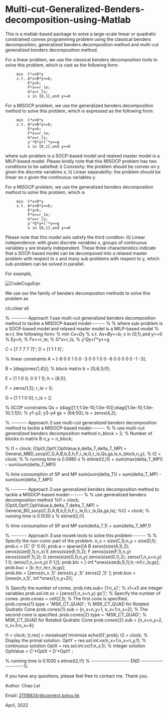 # Multi-cut-Generalized-Benders-decomposition-using-Matlab
This is a matlab-based package to solve a large-scale linear or quadratic constrained convex programming problem using the classical benders decomposition, generalized benders decomposition method and multi-cut generalized benders decomposition method. 

For a linear problem, we use the classical benders decomposition tools to solve this problem, which is cast as the following form:

         min  C*x+D*y
         s.t. A*x+B*y<=b; 
              E*y=h;
              F*x<=r_le;
              G*x=r_ls;
              x in {0,1},and y>=0
              
For a MISOCP problem, we use the generalized benders decomposition method to solve this problem, which is expressed as the following form:

         min  C*x+D*y
         s.t. A*x+B*y<=b; 
              E*y=h;
              F*x<=r_le;
              G*x=r_ls;
              y'*Q*y+l'*y<=g
              x in {0,1},and y>=0
              
where sub-problem is a SOCP-based model and realxed master model is a MILP-based model. Please kindly note that this MISOCP problem has two conditions to be satisfied: i) Convexity: the problem should be convex on y given the discrete variables x; ii) Linear separability: the problem should be linear on x given the continuous variables y.

For a MISOCP problem, we use the generalized benders decomposition method to solve this problem, which is 

         min  C*x+D*y
         s.t. A*x+B*y<=b; 
              E*y=h;
              F*x<=r_le;
              G*x=r_ls;
              y'*Q*y+l'*y<=g
              x in {0,1},and y>=0

Please note that this model aslo satisfy the third conditon: iii) Linear independence: with given discrete variables x, groups of continuous variables y are linearly independent. These three characteristics indicate that a SOCP-based model can be decompsoed into a relaxed master problem with respect to x and many sub problems with respect to y, which sub-problem can be solved in parallel. 

For example, 

![CodeCogsEqn](https://user-images.githubusercontent.com/102128721/163716051-8febedae-9bf9-45fe-a64f-c1665ae1f087.png)

We use our the family of benders decompostion methods to solve this problem as

clc;clear all
 
% -------- Approach 1:use multi-cut generalized benders decomposition method to tackle a MISOCP-based model------- %
% where sub-problem is a SOCP-based model and relaxed master model is a MILP-based model
% w.r.t. the following form:
%         min  C*x+D*y
%         s.t. A*x+B*y<=b; x in {0,1},and y>=0
%              E*y=h;
%              F*x<=r_le;
%              G*x=r_ls;
%              y'*Q*y+l'*y<=g
 
C = [7 7 7 7 7]';
D = [1 1 1 1]';
 
% linear constraints
A = [-8     0     0     1     0
    0     -3     0     0     1
    0     0     -6     0     0
    0     0      0     -1     -3];
 
B = [diag(ones(1,4))];   % block matrix
b = [0;8;3;0];
 
E = [1 1 0 0;
    0 0 1 1];
h = [8;5];
 
F = zeros(1,5);
r_le = 0;
 
G = [1 1 1 0 0];
r_ls = 2;
 
% SCOP constraints
Qs = {diag([1;1;1.0e-10;1.0e-10]);diag([1.0e-10;1.0e-10;1;1])}; % y1-y2; y3-y4
gs = [64;50];
ls = zeros(4,2);

 % -------- Approach 2:use multi-cut generalized benders decomposition method to tackle a MISOCP-based model------- %
% use multi-cut generalized benders decomposition method
n_block = 2;                  % Number of blocks in matrix B
n_y = n_block;

% t1 = clock;
[OptX,OptY,OptValue,k,delta_T,delta_T_MP] = General_MBD_socp(C,D,A,B,b,E,h,F,r_le,G,r_ls,Qs,gs,ls,n_block,n_y);
% t2 = clock;
% % running time is 0.0980 s
% etime(t2,t1) + sum(max(delta_T_MP)) - sum(sum(delta_T_MP))  

% time consumption of SP and MP
sum(sum(delta_T)) + sum(delta_T_MP) - sum(sum(delta_T_MP)) 


% -------- Approach 2:use generalized benders decomposition method to tackle a MISOCP-based model------- %
% use generalized benders decomposition method
%t1 = clock;
[OptX,OptY,OptValue,k,delta_T,delta_T_MP] = General_BD_socp(C,D,A,B,b,E,h,F,r_le,G,r_ls,Qs,gs,ls);
%t2 = clock;
% running time is 0.1030 s
% etime(t2,t1) 

% time consumption of SP and MP
sum(delta_T,1) + sum(delta_T_MP,1)


% -------- Approach 3:use mosek tools to solve this problem------- %
% Specify the non-conic part of the problem.
n_x = size(C,1);n_y = size(D,1);
prob.c = [C' D' 0 0];
prob.a = sparse([A B zeros(size(A,1),2);
   zeros(size(E,1),n_x) E zeros(size(E,1),2);
   F  zeros(size(F,1),n_y) zeros(size(F,1),2);
 G   zeros(size(G,1),n_y) zeros(size(G,1),2);
   zeros(1,n_x+n_y) 1 0;
   zeros(1,n_x+n_y) 0 1;]);
prob.blc = [-inf.*ones(size(b,1),1);h;-inf;r_ls;gs];
prob.buc = [b ;h;r_le;r_ls;gs];  
prob.blx = [zeros(n_x ,1)' zeros(n_y ,1)'   zeros(2 ,1)'  ];
prob.bux = [ones(n_x,1)',  inf.*ones(1,n_y+2)];
 
% Specify the number of cones.
prob.ints.sub= [1:n_x]';                  % x1~x5 are integer variables
prob.sol.int.xx = [zeros(1,n_x+n_y) gs']';
% Specify the number of cones.
prob.cones = cell(2,1);
% The first cone is specified.
prob.cones{1}.type = 'MSK_CT_QUAD';     % MSK_CT_QUAD for Rotated Qudratic Cone
prob.cones{1}.sub = [n_x+n_y+1, n_x+1:n_x+2];
% The second cone is specified.
prob.cones{2}.type = 'MSK_CT_QUAD';     % MSK_CT_QUAD for Rotated Qudratic Cone
prob.cones{2}.sub = [n_x+n_y+2, n_x+3:n_x+4];
 
t1 = clock;
[r,res] = mosekopt('minimize echo(0)',prob);
t2 = clock;
% Display the primal solution.
OptY = res.sol.int.xx(n_x+1:n_x+n_y,1); % continuous solution
OptX = res.sol.int.xx(1:n_x,1);         % integer solution
OptValue = C'*OptX + D'*OptY ; 

% running time is 0.1030 s
etime(t2,t1) 
% ------------------- END --------------------%






If you have any questions, please feel free to contact me. Thank you.

Author: Chao Lei

Email: 21118924r@connect.polyu.hk 

April, 2022
